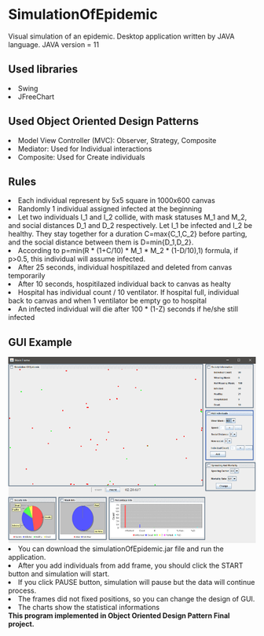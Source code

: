 # SimulationOfEpidemic
Visual simulation of an epidemic. Desktop application  written by JAVA language. JAVA version = 11

<h2> Used libraries </h2>
<li> Swing
<li> JFreeChart

<h2> Used Object Oriented Design Patterns </h2>
<li> Model View Controller (MVC): Observer, Strategy, Composite
<li> Mediator: Used for Individual interactions
<li> Composite: Used for Create individuals

<h2> Rules </h2>
<li> Each individual represent by 5x5 square in 1000x600 canvas
<li> Randomly 1 individual assigned infected at the beginning
<li> Let two individuals I_1 and I_2 collide, with mask statuses M_1 and M_2, and social
distances D_1 and D_2 respectively. Let I_1 be infected and I_2 be healthy. They stay
together for a duration C=max{C_1,C_2} before parting, and the social distance between
them is D=min{D_1,D_2}.
<li> According to p=min(R * (1+C/10) * M_1 * M_2 * (1-D/10),1) formula, if p>0.5, this individual will assume infected.
<li> After 25 seconds, individual hospitilazed and deleted from canvas temporarily
<li> After 10 seconds, hospitilazed individual back to canvas as healty
<li> Hospital has individual count / 10 ventilator. If hospital full, individual back to canvas and when 1 ventilator be empty go to hospital
<li> An infected individual will die after 100 * (1-Z) seconds if he/she still infected
<br>

<h2>GUI Example</h2>
<img src = "https://github.com/emrekavak/SimulationOfEpidemic/blob/main/simulationOfEpidemic.png" >
<li> You can download the simulationOfEpidemic.jar file and run the application. 
<li> After you add individuals from add frame, you should click the START button and simulation will start.
<li> If you click PAUSE button, simulation will pause but the data will continue process.
<li> The frames did not fixed positions, so you can change the design of GUI.
<li> The charts show the statistical informations
<br>
<b> This program implemented in Object Oriented Design Pattern Final project.</b>
